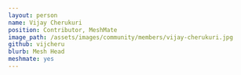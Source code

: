 ```yaml
---
layout: person
name: Vijay Cherukuri
position: Contributor, MeshMate
image_path: /assets/images/community/members/vijay-cherukuri.jpg
github: vijcheru
blurb: Mesh Head
meshmate: yes
---
```

